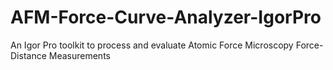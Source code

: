 # AFM-Force-Curve-Analyzer-IgorPro
An Igor Pro toolkit to process and evaluate Atomic Force Microscopy Force-Distance Measurements
